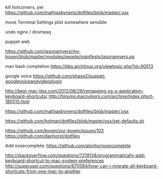 kill hotcorners, per
    https://github.com/mathiasbynens/dotfiles/blob/master/.osx

move Terminal Settings plist somewhere sensible

undo nginx / dnsmasq

puppet web

https://github.com/jasonamyers/my-boxen/blob/master/modules/people/manifests/jasonamyers.pp

man bash completion https://bbs.archlinux.org/viewtopic.php?id=90513

google voice https://github.com/phase2/puppet-googlevoiceandvideoplugin

http://best-mac-tips.com/2012/08/29/remapping-os-x-application-keyboard-shortcuts/
http://forums.macrumors.com/archive/index.php/t-180515.html

https://github.com/mathiasbynens/dotfiles/blob/master/.osx

https://github.com/holman/dotfiles/blob/master/osx/set-defaults.sh

https://github.com/boxen/our-boxen/issues/103
https://github.com/danhorst/dotfiles

Add nosecomplete: https://github.com/alonho/nosecomplete


http://stackoverflow.com/questions/7219134/programmatically-add-keyboard-shortcut-to-mac-system-preferences
http://superuser.com/questions/670584/how-can-i-migrate-all-keyboard-shortcuts-from-one-mac-to-another
